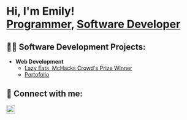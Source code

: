 <h1>Hi, I'm Emily! <br/><a href="https://github.com/emilyzzzhang">Programmer</a>, <a href="https://www.linkedin.com/in/emily-zhang-0ba28b275/">Software Developer</a>

<h2>👨‍💻 Software Development Projects:</h2>

- <b>Web Development</b>
  - [Lazy Eats, McHacks Crowd's Prize Winner](https://github.com/EdiTheBacon/LazyEats)
  - [Portofolio](https://github.com/emilyzzzhang/emilyzhang.io)

<h2> 🤳 Connect with me:</h2>
<img align="left" alt="EmilyZhang | LinkedIn" width="22px" src="https://cdn.jsdelivr.net/npm/simple-icons@v3/icons/linkedin.svg"[linkedin]
[linkedin]: https://www.linkedin.com/in/emily-zhang-0ba28b275/

<!--
**emilyzzzhang/emilyzzzhang** is a ✨ _special_ ✨ repository because its `README.md` (this file) appears on your GitHub profile.

Here are some ideas to get you started:

- 🔭 I’m currently working on ...
- 🌱 I’m currently learning ...
- 👯 I’m looking to collaborate on ...
- 🤔 I’m looking for help with ...
- 💬 Ask me about ...
- 📫 How to reach me: ...
- 😄 Pronouns: ...
- ⚡ Fun fact: ...
-->
